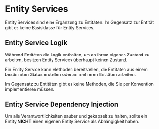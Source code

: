 # Entity Services

Entity Services sind eine Ergänzung zu Entitäten. Im Gegensatz zur Entität gibt
es keine Basisklasse für Entity Services.

## Entity Service Logik

Während Entitäten die Logik enthalten, um an ihrem eigenen Zustand zu arbeiten,
besitzen Entity Services überhaupt keinen Zustand.

Ein Entity Service kann Methoden bereitstellen, die Entitäten aus einem
bestimmten Status erstellen oder an mehreren Entitäten arbeiten.

Im Gegensatz zu Entitäten gibt es keine Methoden, die Sie per Konvention
implementieren müssen.

## Entity Service Dependency Injection

Um alle Verantwortlichkeiten sauber und gekapselt zu halten, sollte ein Entity
**NICHT** einen eigenen Entity Service als Abhängigkeit haben.
